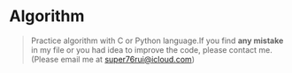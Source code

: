 # Algorithm
> Practice algorithm with C or Python language.If you find **any mistake** in my file or you had idea to improve the code, please contact me. (Please email me at super76rui@icloud.com)
